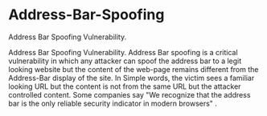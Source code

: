 # Address-Bar-Spoofing
Address Bar Spoofing Vulnerability.

Address Bar Spoofing Vulnerability. Address Bar
spoofing is a critical vulnerability in which any attacker can spoof the
address bar to a legit looking website but the content of the web-page
remains different from the Address-Bar display of the site. In Simple
words, the victim sees a familiar looking URL but the content is not from
the same URL but the attacker controlled content. Some companies say "We
recognize that the address bar is the only reliable security indicator in
modern browsers" .
